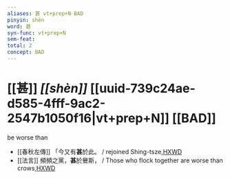 ```yaml
---
aliases: 甚 vt+prep+N BAD
pinyin: shèn
word: 甚
syn-func: vt+prep+N
sem-feat: 
total: 2
concept: BAD 
---
```

# [[甚]] *[[shèn]]*  [[uuid-739c24ae-d585-4fff-9ac2-2547b1050f16|vt+prep+N]] [[BAD]]
be worse than
 - [[春秋左傳]] 「今又有**甚**於此。 / rejoined Shing-tsze,[HXWD](https://hxwd.org/textview.html?location=KR1e0001_tls_009-656a.164)
 - [[法言]] 頻頻之黨，**甚**於鸒斯， / Those who flock together are worse than crows,[HXWD](https://hxwd.org/textview.html?location=KR3a0009_tls_001-20a.2)